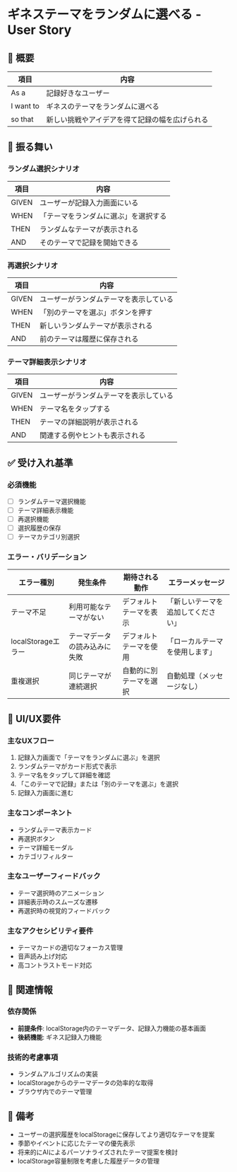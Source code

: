 # ギネステーマをランダムに選べる - User Story

## 📖 概要

| 項目 | 内容 |
|------|------|
| As a | 記録好きなユーザー |
| I want to | ギネスのテーマをランダムに選べる |
| so that | 新しい挑戦やアイデアを得て記録の幅を広げられる |


## 🔄 振る舞い

### ランダム選択シナリオ

| 項目 | 内容 |
|------|------|
| GIVEN | ユーザーが記録入力画面にいる |
| WHEN | 「テーマをランダムに選ぶ」を選択する |
| THEN | ランダムなテーマが表示される |
| AND | そのテーマで記録を開始できる |

### 再選択シナリオ

| 項目 | 内容 |
|------|------|
| GIVEN | ユーザーがランダムテーマを表示している |
| WHEN | 「別のテーマを選ぶ」ボタンを押す |
| THEN | 新しいランダムテーマが表示される |
| AND | 前のテーマは履歴に保存される |

### テーマ詳細表示シナリオ

| 項目 | 内容 |
|------|------|
| GIVEN | ユーザーがランダムテーマを表示している |
| WHEN | テーマ名をタップする |
| THEN | テーマの詳細説明が表示される |
| AND | 関連する例やヒントも表示される |


## ✅ 受け入れ基準

### 必須機能
- [ ] ランダムテーマ選択機能
- [ ] テーマ詳細表示機能
- [ ] 再選択機能
- [ ] 選択履歴の保存
- [ ] テーマカテゴリ別選択

### エラー・バリデーション
| エラー種別 | 発生条件 | 期待される動作 | エラーメッセージ |
|------------|----------|----------------|------------------|
| テーマ不足 | 利用可能なテーマがない | デフォルトテーマを表示 | 「新しいテーマを追加してください」 |
| localStorageエラー | テーマデータの読み込みに失敗 | デフォルトテーマを使用 | 「ローカルテーマを使用します」 |
| 重複選択 | 同じテーマが連続選択 | 自動的に別テーマを選択 | 自動処理（メッセージなし） |


## 🎨 UI/UX要件

### 主なUXフロー
1. 記録入力画面で「テーマをランダムに選ぶ」を選択
2. ランダムテーマがカード形式で表示
3. テーマ名をタップして詳細を確認
4. 「このテーマで記録」または「別のテーマを選ぶ」を選択
5. 記録入力画面に進む

### 主なコンポーネント
- ランダムテーマ表示カード
- 再選択ボタン
- テーマ詳細モーダル
- カテゴリフィルター

### 主なユーザーフィードバック
- テーマ選択時のアニメーション
- 詳細表示時のスムーズな遷移
- 再選択時の視覚的フィードバック

### 主なアクセシビリティ要件
- テーマカードの適切なフォーカス管理
- 音声読み上げ対応
- 高コントラストモード対応


## 🔗 関連情報

### 依存関係
- **前提条件**: localStorage内のテーマデータ、記録入力機能の基本画面
- **後続機能**: ギネス記録入力機能

### 技術的考慮事項
- ランダムアルゴリズムの実装
- localStorageからのテーマデータの効率的な取得
- ブラウザ内でのテーマ管理

## 📝 備考
- ユーザーの選択履歴をlocalStorageに保存してより適切なテーマを提案
- 季節やイベントに応じたテーマの優先表示
- 将来的にAIによるパーソナライズされたテーマ提案を検討
- localStorage容量制限を考慮した履歴データの管理 